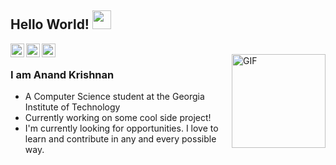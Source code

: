 ## Hello World! <img src="https://raw.githubusercontent.com/iampavangandhi/iampavangandhi/master/gifs/Hi.gif" width="30px"></h2>

<a href="https://www.linkedin.com/in/akrishnan93/">
  <img align="left" alt="Anand's LinkedIn" width="22px" src="https://cdn.jsdelivr.net/npm/simple-icons@v3/icons/linkedin.svg" />
</a>

<a href = "mailto:anand.krrishnan@gmail.com">
    <img align="left" alt="Anand's Email" width="22px" src="https://cdn.jsdelivr.net/npm/simple-icons@3.3.0/icons/gmail.svg" />
</a>
  
<a href = "https://www.instagram.com/anand._.krishnan/">
    <img align="left" alt="Anand's Email" width="22px" src="https://cdn.jsdelivr.net/npm/simple-icons@3.3.0/icons/instagram.svg" />
</a>


<br />
<img align="right" width="150px" alt="GIF" src="https://media.giphy.com/media/KAq5w47R9rmTuvWOWa/giphy.gif" />

### I am Anand Krishnan
- A Computer Science student at the Georgia Institute of Technology
- Currently working on some cool side project!
- I'm currently looking for opportunities. I love to learn and contribute in any and every possible way.
